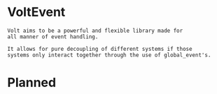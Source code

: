 # VoltEvent
    Volt aims to be a powerful and flexible library made for
    all manner of event handling. 

    It allows for pure decoupling of different systems if those
    systems only interact together through the use of global_event's.

# Planned
